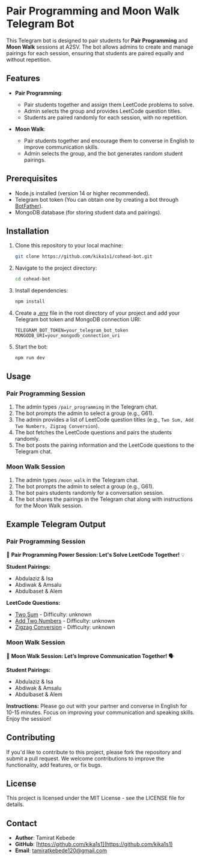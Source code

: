 # Pair Programming and Moon Walk Telegram Bot

This Telegram bot is designed to pair students for **Pair Programming** and **Moon Walk** sessions at A2SV. The bot allows admins to create and manage pairings for each session, ensuring that students are paired equally and without repetition.

## Features

- **Pair Programming**:
  - Pair students together and assign them LeetCode problems to solve.
  - Admin selects the group and provides LeetCode question titles.
  - Students are paired randomly for each session, with no repetition.
  
- **Moon Walk**:
  - Pair students together and encourage them to converse in English to improve communication skills.
  - Admin selects the group, and the bot generates random student pairings.

## Prerequisites

- Node.js installed (version 14 or higher recommended).
- Telegram bot token (You can obtain one by creating a bot through [BotFather](https://core.telegram.org/bots#botfather)).
- MongoDB database (for storing student data and pairings).

## Installation

1. Clone this repository to your local machine:

    ```bash
    git clone https://github.com/kika1s1/cohead-bot.git
    ```

2. Navigate to the project directory:

    ```bash
    cd cohead-bot
    ```

3. Install dependencies:

    ```bash
    npm install
    ```

4. Create a [.env](http://_vscodecontentref_/1) file in the root directory of your project and add your Telegram bot token and MongoDB connection URI:

    ```env
    TELEGRAM_BOT_TOKEN=your_telegram_bot_token
    MONGODB_URI=your_mongodb_connection_uri
    ```

5. Start the bot:

    ```bash
    npm run dev
    ```

## Usage

### Pair Programming Session

1. The admin types `/pair_programming` in the Telegram chat.
2. The bot prompts the admin to select a group (e.g., G61).
3. The admin provides a list of LeetCode question titles (e.g., `Two Sum, Add Two Numbers, Zigzag Conversion`).
4. The bot fetches the LeetCode questions and pairs the students randomly.
5. The bot posts the pairing information and the LeetCode questions to the Telegram chat.

### Moon Walk Session

1. The admin types `/moon_walk` in the Telegram chat.
2. The bot prompts the admin to select a group (e.g., G61).
3. The bot pairs students randomly for a conversation session.
4. The bot shares the pairings in the Telegram chat along with instructions for the Moon Walk session.

## Example Telegram Output

### Pair Programming Session

🚀 **Pair Programming Power Session: Let's Solve LeetCode Together!** 💡

**Student Pairings:**

- Abdulaziz & Isa
- Abdiwak & Amsalu
- Abdulbaset & Alem

**LeetCode Questions:**

- [Two Sum](https://leetcode.com/problems/two-sum/) - Difficulty: unknown
- [Add Two Numbers](https://leetcode.com/problems/add-two-numbers/) - Difficulty: unknown
- [Zigzag Conversion](https://leetcode.com/problems/zigzag-conversion/) - Difficulty: unknown

### Moon Walk Session

🌟 **Moon Walk Session: Let’s Improve Communication Together!** 🗣️

**Student Pairings:**

- Abdulaziz & Isa
- Abdiwak & Amsalu
- Abdulbaset & Alem

**Instructions:**
Please go out with your partner and converse in English for 10-15 minutes. Focus on improving your communication and speaking skills. Enjoy the session!

## Contributing

If you'd like to contribute to this project, please fork the repository and submit a pull request. We welcome contributions to improve the functionality, add features, or fix bugs.

## License

This project is licensed under the MIT License - see the LICENSE file for details.

## Contact

- **Author**: Tamirat Kebede
- **GitHub**: [https://github.com/kika1s1](https://github.com/kika1s1)
- **Email**: tamiratkebede120@gmail.com